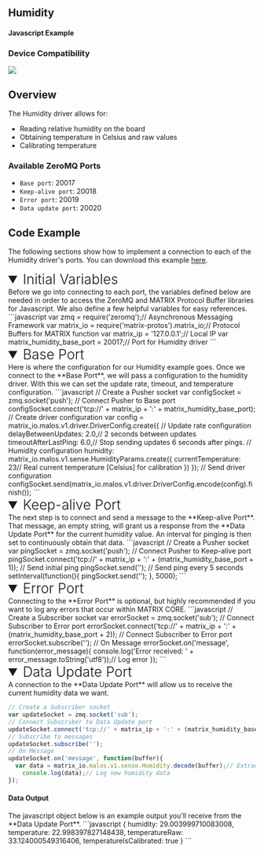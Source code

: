 <h2 style="padding-top:0">Humidity</h2>
<h4 style="padding-top:0">Javascript Example</h4>

### Device Compatibility
<img class="creator-compatibility-icon" src="../../img/creator-icon.svg">

## Overview

The Humidity driver allows for:

* Reading relative humidity on the board
* Obtaining temperature in Celsius and raw values
* Calibrating temperature

<h3 style="padding-top:0">Available ZeroMQ Ports</h3>

* `Base port`: 20017
* `Keep-alive port`: 20018
* `Error port`: 20019
* `Data update port`: 20020

## Code Example
The following sections show how to implement a connection to each of the Humidity driver's ports. You can download this example <a href="https://github.com/matrix-io/matrix-core-examples/blob/master/javascript/humidity.js" target="_blank">here</a>.

<!-- Initial Variables -->
<details open>
<summary style="font-size: 1.75rem; font-weight: 300;">Initial Variables</summary>
Before we go into connecting to each port, the variables defined below are needed in order to access the ZeroMQ and MATRIX Protocol Buffer libraries for Javascript. We also define a few helpful variables for easy references.
```javascript
var zmq = require('zeromq');// Asynchronous Messaging Framework
var matrix_io = require('matrix-protos').matrix_io;// Protocol Buffers for MATRIX function
var matrix_ip = '127.0.0.1';// Local IP
var matrix_humidity_base_port = 20017;// Port for Humidity driver
```
</details>

<!-- Base PORT -->
<details open>
<summary style="font-size: 1.75rem; font-weight: 300;">Base Port</summary>
Here is where the configuration for our Humidity example goes. Once we connect to the **Base Port**, we will pass a configuration to the humidity driver. With this we can set the update rate, timeout, and temperature configuration.
```javascript
// Create a Pusher socket
var configSocket = zmq.socket('push');
// Connect Pusher to Base port
configSocket.connect('tcp://' + matrix_ip + ':' + matrix_humidity_base_port);
// Create driver configuration
var config = matrix_io.malos.v1.driver.DriverConfig.create({
  // Update rate configuration
  delayBetweenUpdates: 2.0,// 2 seconds between updates
  timeoutAfterLastPing: 6.0,// Stop sending updates 6 seconds after pings.
  // Humidity configuration
  humidity: matrix_io.malos.v1.sense.HumidityParams.create({
    currentTemperature: 23// Real current temperature [Celsius] for calibration 
  })
});
// Send driver configuration
configSocket.send(matrix_io.malos.v1.driver.DriverConfig.encode(config).finish());
```
</details>

<!-- Keep-alive PORT -->
<details open>
<summary style="font-size: 1.75rem; font-weight: 300;">Keep-alive Port</summary>
The next step is to connect and send a message to the **Keep-alive Port**. That message, an empty string, will grant us a response from the **Data Update Port** for the current humidity value. An interval for pinging is then set to continuously obtain that data.
```javascript
// Create a Pusher socket
var pingSocket = zmq.socket('push');
// Connect Pusher to Keep-alive port
pingSocket.connect('tcp://' + matrix_ip + ':' + (matrix_humidity_base_port + 1));
// Send initial ping
pingSocket.send('');
// Send ping every 5 seconds
setInterval(function(){
  pingSocket.send('');
}, 5000);
```
</details>

<!-- Error PORT -->
<details open>
<summary style="font-size: 1.75rem; font-weight: 300;">Error Port</summary>
Connecting to the **Error Port** is optional, but highly recommended if you want to log any errors that occur within MATRIX CORE.
```javascript
// Create a Subscriber socket
var errorSocket = zmq.socket('sub');
// Connect Subscriber to Error port
errorSocket.connect('tcp://' + matrix_ip + ':' + (matrix_humidity_base_port + 2));
// Connect Subscriber to Error port
errorSocket.subscribe('');
// On Message
errorSocket.on('message', function(error_message){
  console.log('Error received: ' + error_message.toString('utf8'));// Log error
});
```
</details>

<!-- Data Update PORT -->
<details open>
<summary style="font-size: 1.75rem; font-weight: 300;">Data Update Port</summary>
A connection to the **Data Update Port** will allow us to receive the current humidity data we want.

```javascript
// Create a Subscriber socket
var updateSocket = zmq.socket('sub');
// Connect Subscriber to Data Update port
updateSocket.connect('tcp://' + matrix_ip + ':' + (matrix_humidity_base_port + 3));
// Subscribe to messages
updateSocket.subscribe('');
// On Message
updateSocket.on('message', function(buffer){
  var data = matrix_io.malos.v1.sense.Humidity.decode(buffer);// Extract message
	console.log(data);// Log new humidity data
});
```
<h4>Data Output</h4>
The javascript object below is an example output you'll receive from the **Data Update Port**.
```javascript
{
  humidity: 29.003999710083008,
  temperature: 22.998397827148438,
  temperatureRaw: 33.124000549316406,
  temperatureIsCalibrated: true 
}
```
</details>